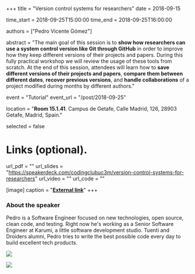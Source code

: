 +++
title = "Version control systems for researchers"
date = 2018-09-15

time_start = 2018-09-25T15:00:00
time_end = 2018-09-25T16:00:00

authors = ["Pedro Vicente Gómez"]

abstract = "The main goal of this session is to **show how researchers can use a system control version like Git through GitHub** in order to improve how they keep different versions of their projects and papers. During this fully practical workshop we will review the usage of these tools from scratch. At the end of this session, attendees will learn how to **save different versions of their projects and papers**, **compare them between different dates**, **recover previous versions**, and **handle collaborations** of a project modified during months by different authors."

event = "Tutorial"
event_url = "/post/2018-09-25"

location = "**Room 15.1.41**. Campus de Getafe, Calle Madrid, 126, 28903 Getafe, Madrid, Spain."

selected = false

# Links (optional).
url_pdf = ""
url_slides = "https://speakerdeck.com/codingclubuc3m/version-control-systems-for-researchers"
url_video = ""
url_code = ""

[image]
  caption = "[**External link**](https://github.com/pedrovgs)"
+++

### About the speaker

Pedro is a Software Engineer focused on new technologies, open source, clean code, and testing. Right now he's working as a Senior Software Engineer at Karumi, a little software development studio. Tuenti and Droiders alumni, Pedro tries to write the best possible code every day to build excellent tech products.

![](/img/sessions/2018-09-25-1.jpg)

![](/img/sessions/2018-09-25-2.jpg)
